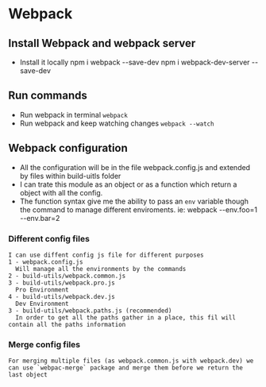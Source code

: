 # Webpack
## Install Webpack and webpack server
  - Install it locally
    npm i webpack --save-dev
    npm i webpack-dev-server --save-dev

## Run commands
  - Run webpack in terminal
    `webpack`
  - Run webpack and keep watching changes
    `webpack --watch`

## Webpack configuration
  - All the configuration will be in the file webpack.config.js and extended by files within build-uitls folder
  - I can trate this module as an object or as a function which return a object with all the config.
  - The function syntax give me the ability to pass an `env` variable though the command to manage different enviroments. ie: webpack --env.foo=1 --env.bar=2

  ### Different config files
    I can use diffent config js file for different purposes
    1 - webpack.config.js
      Will manage all the environments by the commands
    2 - build-utils/webpack.common.js
    3 - build-utils/webpack.pro.js
      Pro Environment
    4 - build-utils/webpack.dev.js
      Dev Environment
    3 - build-utils/webpack.paths.js (recommended)
      In order to get all the paths gather in a place, this fil will contain all the paths information

  ### Merge config files
    For merging multiple files (as webpack.common.js with webpack.dev) we can use `webpac-merge` package and merge them before we return the last object

